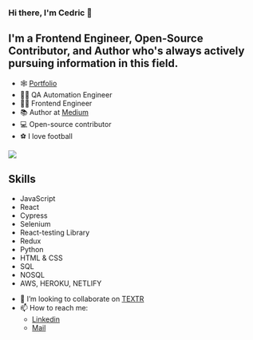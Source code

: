 ### Hi there, I'm Cedric 👋

## I'm a Frontend Engineer, Open-Source Contributor, and Author who's always actively pursuing information in this field.

* 🕸️ [Portfolio](https://damian-sketch.github.io/Portfolio)
* 👨‍💼 QA Automation Engineer
* 👨‍💼 Frontend Engineer
* 📚 Author at [Medium](https://cedric21.medium.com/)
* 💻 Open-source contributor
* ⚽ I love football

![](https://komarev.com/ghpvc/?username=damian-sketch&color=blueviolet&style=plastic)

## Skills

* JavaScript
* React
* Cypress
* Selenium
* React-testing Library
* Redux
* Python
* HTML & CSS
* SQL
* NOSQL
* AWS, HEROKU, NETLIFY

- 👯 I’m looking to collaborate on [TEXTR](https://github.com/damian-sketch/textr)
- 📫 How to reach me: 
    * [Linkedin](https://www.linkedin.com/in/cedric-muuo-7625861aa/)
    * [Mail](mailto:cedricdamian19@gmail.com)     


